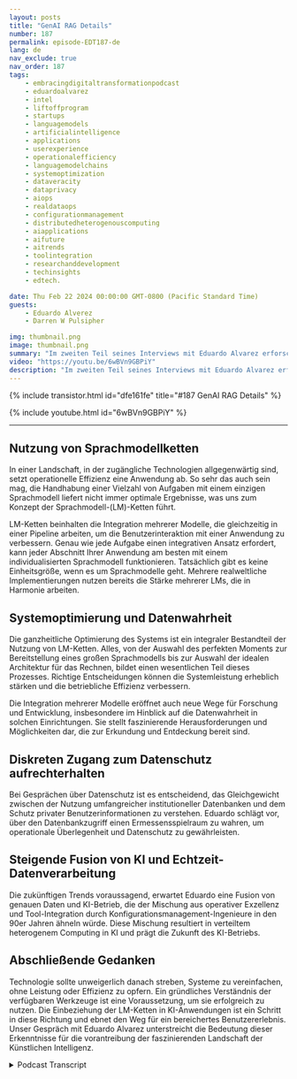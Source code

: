 ```yaml
---
layout: posts
title: "GenAI RAG Details"
number: 187
permalink: episode-EDT187-de
lang: de
nav_exclude: true
nav_order: 187
tags:
    - embracingdigitaltransformationpodcast
    - eduardoalvarez
    - intel
    - liftoffprogram
    - startups
    - languagemodels
    - artificialintelligence
    - applications
    - userexperience
    - operationalefficiency
    - languagemodelchains
    - systemoptimization
    - dataveracity
    - dataprivacy
    - aiops
    - realdataops
    - configurationmanagement
    - distributedheterogenouscomputing
    - aiapplications
    - aifuture
    - aitrends
    - toolintegration
    - researchanddevelopment
    - techinsights
    - edtech.

date: Thu Feb 22 2024 00:00:00 GMT-0800 (Pacific Standard Time)
guests:
    - Eduardo Alverez
    - Darren W Pulsipher

img: thumbnail.png
image: thumbnail.png
summary: "Im zweiten Teil seines Interviews mit Eduardo Alvarez erforscht Darren den Einsatz von GenAI LLMs und RAG (Retrieval Augmentation Generation) Techniken, um Organisationen dabei zu helfen, die neuesten Fortschritte in der KI schnell und kosteneffizient zu nutzen."
video: "https://youtu.be/6wBVn9GBPiY"
description: "Im zweiten Teil seines Interviews mit Eduardo Alvarez erforscht Darren den Einsatz von GenAI LLMs und RAG (Retrieval Augmentation Generation) Techniken, um Organisationen dabei zu helfen, die neuesten Fortschritte in der KI schnell und kosteneffizient zu nutzen."
---
```


<div>
{% include transistor.html id="dfe161fe" title="#187 GenAI RAG Details" %}

{% include youtube.html id="6wBVn9GBPiY" %}
</div>

---

## Nutzung von Sprachmodellketten

In einer Landschaft, in der zugängliche Technologien allgegenwärtig sind, setzt operationelle Effizienz eine Anwendung ab. So sehr das auch sein mag, die Handhabung einer Vielzahl von Aufgaben mit einem einzigen Sprachmodell liefert nicht immer optimale Ergebnisse, was uns zum Konzept der Sprachmodell-(LM)-Ketten führt.

LM-Ketten beinhalten die Integration mehrerer Modelle, die gleichzeitig in einer Pipeline arbeiten, um die Benutzerinteraktion mit einer Anwendung zu verbessern. Genau wie jede Aufgabe einen integrativen Ansatz erfordert, kann jeder Abschnitt Ihrer Anwendung am besten mit einem individualisierten Sprachmodell funktionieren. Tatsächlich gibt es keine Einheitsgröße, wenn es um Sprachmodelle geht. Mehrere realweltliche Implementierungen nutzen bereits die Stärke mehrerer LMs, die in Harmonie arbeiten.

## Systemoptimierung und Datenwahrheit

Die ganzheitliche Optimierung des Systems ist ein integraler Bestandteil der Nutzung von LM-Ketten. Alles, von der Auswahl des perfekten Moments zur Bereitstellung eines großen Sprachmodells bis zur Auswahl der idealen Architektur für das Rechnen, bildet einen wesentlichen Teil dieses Prozesses. Richtige Entscheidungen können die Systemleistung erheblich stärken und die betriebliche Effizienz verbessern.

Die Integration mehrerer Modelle eröffnet auch neue Wege für Forschung und Entwicklung, insbesondere im Hinblick auf die Datenwahrheit in solchen Einrichtungen. Sie stellt faszinierende Herausforderungen und Möglichkeiten dar, die zur Erkundung und Entdeckung bereit sind.

## Diskreten Zugang zum Datenschutz aufrechterhalten

Bei Gesprächen über Datenschutz ist es entscheidend, das Gleichgewicht zwischen der Nutzung umfangreicher institutioneller Datenbanken und dem Schutz privater Benutzerinformationen zu verstehen. Eduardo schlägt vor, über den Datenbankzugriff einen Ermessensspielraum zu wahren, um operationale Überlegenheit und Datenschutz zu gewährleisten.

## Steigende Fusion von KI und Echtzeit-Datenverarbeitung

Die zukünftigen Trends voraussagend, erwartet Eduardo eine Fusion von genauen Daten und KI-Betrieb, die der Mischung aus operativer Exzellenz und Tool-Integration durch Konfigurationsmanagement-Ingenieure in den 90er Jahren ähneln würde. Diese Mischung resultiert in verteiltem heterogenem Computing in KI und prägt die Zukunft des KI-Betriebs.

## Abschließende Gedanken

Technologie sollte unweigerlich danach streben, Systeme zu vereinfachen, ohne Leistung oder Effizienz zu opfern. Ein gründliches Verständnis der verfügbaren Werkzeuge ist eine Voraussetzung, um sie erfolgreich zu nutzen. Die Einbeziehung der LM-Ketten in KI-Anwendungen ist ein Schritt in diese Richtung und ebnet den Weg für ein bereichertes Benutzererlebnis. Unser Gespräch mit Eduardo Alvarez unterstreicht die Bedeutung dieser Erkenntnisse für die vorantreibung der faszinierenden Landschaft der Künstlichen Intelligenz.



<details>
<summary> Podcast Transcript </summary>

<p></p>

</details>
